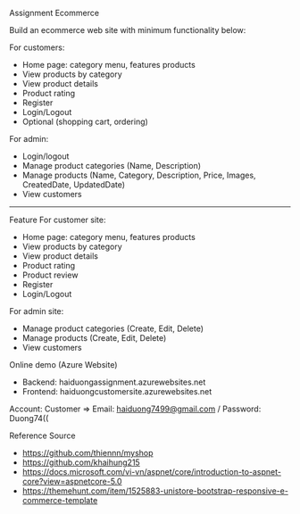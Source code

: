 Assignment Ecommerce

Build an ecommerce web site with minimum functionality below:

For customers:
+ Home page: category menu, features products
+ View products by category
+ View product details
+ Product rating
+ Register
+ Login/Logout
+ Optional (shopping cart, ordering)

For admin:
+ Login/logout
+ Manage product categories (Name, Description)
+ Manage products (Name, Category, Description, Price, Images, CreatedDate, UpdatedDate)
+ View customers

______________________
Feature
For customer site:
+ Home page: category menu, features products
+ View products by category
+ View product details
+ Product rating
+ Product review
+ Register
+ Login/Logout

For admin site:

+ Manage product categories (Create, Edit, Delete)
+ Manage products (Create, Edit, Delete)
+ View customers

Online demo (Azure Website)
+ Backend: haiduongassignment.azurewebsites.net
+ Frontend: haiduongcustomersite.azurewebsites.net

Account:
Customer => Email: haiduong7499@gmail.com / Password: Duong74((

Reference Source
+ https://github.com/thiennn/myshop
+ https://github.com/khaihung215
+ https://docs.microsoft.com/vi-vn/aspnet/core/introduction-to-aspnet-core?view=aspnetcore-5.0
+ https://themehunt.com/item/1525883-unistore-bootstrap-responsive-e-commerce-template
